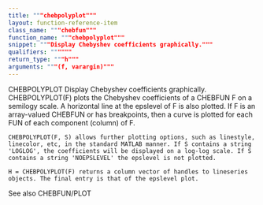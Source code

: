 ```yaml
---
title: """chebpolyplot"""
layout: function-reference-item
class_name: """chebfun"""
function_name: """chebpolyplot"""
snippet: """Display Chebyshev coefficients graphically."""
qualifiers: """"""
return_type: """h"""
arguments: """(f, varargin)"""
---
```


 CHEBPOLYPLOT   Display Chebyshev coefficients graphically.
    CHEBPOLYPLOT(F) plots the Chebyshev coefficients of a CHEBFUN F on a
    semilogy scale. A horizontal line at the epslevel of F is also plotted. If
    F is an array-valued CHEBFUN or has breakpoints, then a curve is plotted
    for each FUN of each component (column) of F.
 
    CHEBPOLYPLOT(F, S) allows further plotting options, such as linestyle,
    linecolor, etc, in the standard MATLAB manner. If S contains a string
    'LOGLOG', the coefficients will be displayed on a log-log scale. If S
    contains a string 'NOEPSLEVEL' the epslevel is not plotted.
 
    H = CHEBPOLYPLOT(F) returns a column vector of handles to lineseries
    objects. The final entry is that of the epslevel plot.
 
  See also CHEBFUN/PLOT

